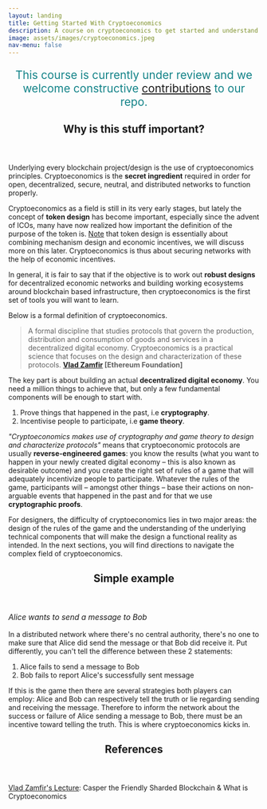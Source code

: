 ```yaml
---
layout: landing
title: Getting Started With Cryptoeconomics
description: A course on cryptoeconomics to get started and understand it's relevance in the crypto space. There are numerous write-ups and articles about cryptoeconomics available today. Here we'd like to introduce you to the basics of what cryptoeconomics is about and provide you with further reading material.
image: assets/images/cryptoeconomics.jpeg
nav-menu: false
---
```


<!-- Main -->
<div id="main">

<!-- One -->
<section id="one">
	<div class="inner">
		<p style="font-size: 1.6em; text-align: center; color: #138388;">This course is currently under review and we welcome constructive <a href="https://github.com/cryptoeconomics-hub/cryptoeconomics101">contributions</a> to our repo.</p>
		<header class="major">
			<h2>Why is this stuff important?</h2>
		</header>
		<p>Underlying every blockchain project/design is the use of cryptoeconomics principles. Cryptoeconomics is the <b>secret ingredient</b> required in order for open, decentralized, secure, neutral, and distributed networks to function properly.</p>
		<p>Cryptoeconomics as a field is still in its very early stages, but lately the concept of <b>token design</b> has become important, especially since the advent of ICOs, many have now realized how important the definition of the purpose of the token is. <a href="https://youtu.be/cM5KYcOm66Y">Note</a> that token design is essentially about combining mechanism design and economic incentives, we will discuss more on this later. Cryptoeconomics is thus about securing networks with the help of economic incentives.</p>
		<p>In general, it is fair to say that if the objective is to work out <b>robust designs</b> for decentralized economic networks and building working ecosystems around blockchain based infrastructure, then cryptoeconomics is the first set of tools you will want to learn.</p>
		<p>Below is a formal definition of cryptoeconomics.</p>
		<blockquote>A formal discipline that studies protocols that govern the production, distribution and consumption of goods and services in a decentralized digital economy. Cryptoeconomics is a practical science that focuses on the design and characterization of these protocols. <b><a href="https://twitter.com/VladZamfir" alt="Vlad Zamfir profile">Vlad Zamfir</a> [Ethereum Foundation]</b></blockquote>
		<p>The key part is about building an actual <b>decentralized digital economy</b>. You need a million things to achieve that, but only a few fundamental components will be enough to start with.</p>
		<ol>
			<li>Prove things that happened in the past, i.e <b>cryptography</b>.</li>
			<li>Incentivise people to participate, i.e <b>game theory</b>.</li>
		</ol>
		<p><i>"Cryptoeconomics makes use of cryptography and game theory to design and characterize protocols"</i> means that cryptoeconomic protocols are usually <b>reverse-engineered games</b>: you know the results (what you want to happen in your newly created digital economy – this is also known as desirable outcome) and you create the right set of rules of a game that will adequately incentivize people to participate. Whatever the rules of the game, participants will – amongst other things – base their actions on non-arguable events that happened in the past and for that we use <b>cryptographic proofs</b>.</p>
		<p>For designers, the difficulty of cryptoeconomics lies in two major areas: the design of the rules of the game and the understanding of the underlying technical components that will make the design a functional reality as intended. In the next sections, you will find directions to navigate the complex field of cryptoeconomics.</p>
		<header class="major">
			<h2>Simple example</h2>
		</header>
		<p style="font-size: 1.1em;"><i>Alice wants to send a message to Bob</i></p>
		<p>In a distributed network where there's no central authority, there's no one to make sure that Alice did send the message or that Bob did receive it. Put differently, you can't tell the difference between these 2 statements:</p>
		<ol>
			<li>Alice fails to send a message to Bob</li>
			<li>Bob fails to report Alice's successfully sent message</li>
		</ol>
		<p>If this is the game then there are several strategies both players can employ: Alice and Bob can respectively tell the truth or lie regarding sending and receiving the message. Therefore to inform the network about the success or failure of Alice sending a message to Bob, there must be an incentive toward telling the truth. This is where cryptoeconomics kicks in.</p>
		<!-- <header class="major">
			<h2>What are the goals of cryptoeconomics?</h2>
		</header> -->
		<p></p>
		<p></p>
		<p></p>
		<p></p>
		<header class="major">
			<h2>References</h2>
		</header>
		<p><a href="https://youtu.be/cM5KYcOm66Y">Vlad Zamfir's Lecture</a>: Casper the Friendly Sharded Blockchain & What is Cryptoeconomics</p>
		<p></p>
		<p></p>
		<p></p>
		<p></p>
	</div>
</section>

<!-- Two -->
<!-- <section id="two" class="spotlights">
	<section>
		<img src="assets/images/chunlea-468174-unsplash.jpg" alt="" data-position="center center" />
		<div class="content">
			<div class="inner">
				<header class="major">
					<h3>Cryptography</h3>
				</header>
				<p>Cryptography is used to undeniably prove things that happened in the past.</p>
				<p><b>Hash</b>: </p>
				<p><b>Digital Signature</b>: </p>
				<p><b>Cryptographic Proof</b>: </p>
			</div>
		</div>
	</section>
	<section>
		<img src="assets/images/shirly-niv-marton-377770-unsplash.jpg" alt="" data-position="top center" />
		<div class="content">
			<div class="inner">
				<header class="major">
					<h3>Game Theory</h3>
				</header>
				<p>TBD</p>
			</div>
		</div>
	</section>
	<section>
		<img src="assets/images/shane-aldendorff-587930-unsplash.jpg" alt="" data-position="25% 25%" />
		<div class="content">
			<div class="inner">
				<header class="major">
					<h3>Mechanism Design</h3>
				</header>
				<p>TBD</p>
			</div>
		</div>
	</section>
	<section>
		<img src="assets/images/matt-artz-353210-unsplash.jpg" alt="" data-position="top center" />
		<div class="content">
			<div class="inner">
				<header class="major">
					<h3>Tooling</h3>
				</header>
				<p>TBD</p>
			</div>
		</div>
	</section>
	<section>
		<img src="assets/images/andrew-wulf-303962-unsplash.jpg" alt="" data-position="25% 25%" />
		<div class="content">
			<div class="inner">
				<header class="major">
					<h3>Token Design</h3>
				</header>
				<p>TBD</p>
			</div>
		</div>
	</section>
</section> -->

<!-- Three -->
<!-- <section id="three">
	<div class="inner">
		<header class="major">
			<h2>Desirable Outcome</h2>
		</header>
		<p>TBD</p>
		<ul class="actions">
			<li><a href="training.html" class="button next">Start Learning</a></li>
		</ul>
	</div>
</section> -->

</div>

